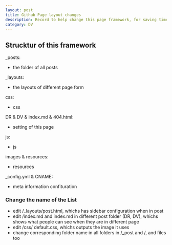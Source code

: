 ```yaml
---
layout: post
title: Github Page layout changes
description: Record to help change this page framework, for saving time in future
category: DV
---
```


## Strucktur of this framework

_posts:
* the folder of all posts

_layouts:
* the layouts of different page form

css:
* css

DR & DV & index.md & 404.html:
* setting of this page

js:
* js

images & resources:
* resources

_config.yml & CNAME:
* meta information confituration

### Change the name of the List

* edit /_layouts/post.html, whichs has sidebar configuration when in post
* edit /index.md and index.md in different post folder (DR, DV), whichs shows what people can see when they are in different page
* edit /css/ default.css, whichs outputs the image it uses
* change corresponding folder name in all folders in /_post and /, and files too
